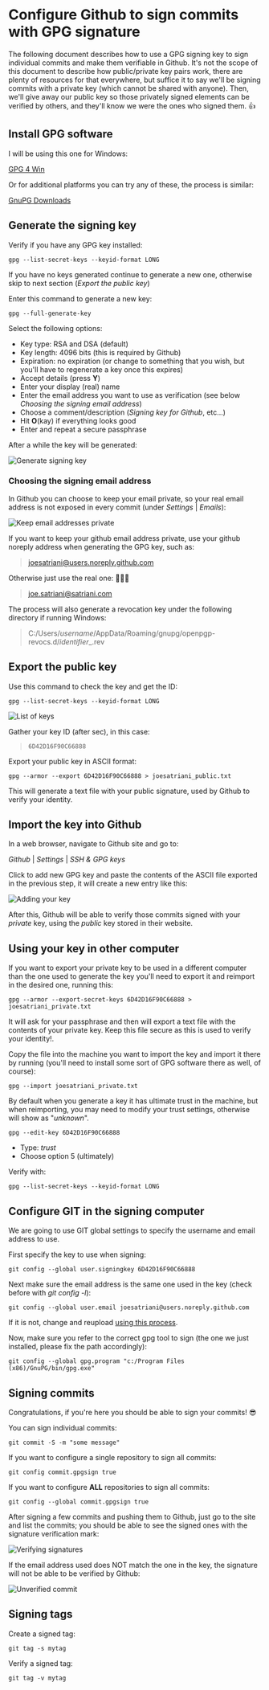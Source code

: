 # Configure Github to sign commits with GPG signature

The following document describes how to use a GPG signing key to sign individual commits and make them verifiable in Github. It's not the scope of this document to describe how public/private key pairs work, there are plenty of resources for that everywhere, but suffice it to say we'll be signing commits with a private key (which cannot be shared with anyone).
Then, we'll give away our public key so those privately signed elements can be verified by others, and they'll know we were the ones who signed them. 👍

## Install GPG software

I will be using this one for Windows:

[GPG 4 Win](https://www.gpg4win.org/)

Or for additional platforms you can try any of these, the process is similar:

[GnuPG Downloads](https://www.gnupg.org/download/)

## Generate the signing key

Verify if you have any GPG key installed:
```
gpg --list-secret-keys --keyid-format LONG
```
If you have no keys generated continue to generate a new one, otherwise skip to next section (_Export the public key_)

Enter this command to generate a new key:
```
gpg --full-generate-key
```
Select the following options:
- Key type: RSA and DSA (default)
- Key length: 4096 bits (this is required by Github)
- Expiration: no expiration (or change to something that you wish, but you'll have to regenerate a key once this expires)
- Accept details (press **Y**)
- Enter your display (real) name
- Enter the email address you want to use as verification (see below _Choosing the signing email address_)
- Choose a comment/description (_Signing key for Github_, etc...)
- Hit **O**(kay) if everything looks good
- Enter and repeat a secure passphrase

After a while the key will be generated:

![Generate signing key](full_generate.png)

### Choosing the signing email address

In Github you can choose to keep your email private, so your real email address is not exposed in every commit (under *Settings* | *Emails*):

![Keep email addresses private](keep_email_private.png)

If you want to keep your github email address private, use your github noreply address when generating the GPG key, such as:
> joesatriani@users.noreply.github.com

Otherwise just use the real one: 🤷🏽‍♂️
> joe.satriani@satriani.com

The process will also generate a revocation key under the following directory if running Windows:

> C:/Users/_username_/AppData/Roaming/gnupg/openpgp-revocs.d/_identifier__.rev

## Export the public key

Use this command to check the key and get the ID:

```
gpg --list-secret-keys --keyid-format LONG
```
![List of keys](list_keys.png)

Gather your key ID (after sec), in this case:

> `6D42D16F90C66888`

Export your public key in ASCII format:

```
gpg --armor --export 6D42D16F90C66888 > joesatriani_public.txt
```
This will generate a text file with your public signature, used by Github to verify your identity.

## Import the key into Github

In a web browser, navigate to Github site and go to:

_Github_ | _Settings_ | _SSH & GPG keys_

Click to add new GPG key and paste the contents of the ASCII file exported in the previous step, it will create a new entry like this:

![Adding your key](github_add_key.png)

After this, Github will be able to verify those commits signed with your _private_ key, using the _public_ key stored in their website.

## Using your key in other computer

If you want to export your private key to be used in a different computer than the one used to generate the key you'll need to export it and reimport in the desired one, running this:

```
gpg --armor --export-secret-keys 6D42D16F90C66888 > joesatriani_private.txt
```

It will ask for your passphrase and then will export a text file with the contents of your private key. Keep this file secure as this is used to verify your identity!.

Copy the file into the machine you want to import the key and import it there by running (you'll need to install some sort of GPG software there as well, of course):

```
gpg --import joesatriani_private.txt
```

By default when you generate a key it has ultimate trust in the machine, but when reimporting, you may need to modify your trust settings, otherwise will show as "_unknown_".

```
gpg --edit-key 6D42D16F90C66888
```

- Type: _trust_
- Choose option 5 (ultimately)

Verify with:
```
gpg --list-secret-keys --keyid-format LONG
```

## Configure GIT in the signing computer

We are going to use GIT global settings to specify the username and email address to use.

First specify the key to use when signing:
```
git config --global user.signingkey 6D42D16F90C66888
```
Next make sure the email address is the same one used in the key (check before with _git config -l_):
```
git config --global user.email joesatriani@users.noreply.github.com
```

If it is not, change and reupload [using this process](https://help.github.com/en/github/authenticating-to-github/associating-an-email-with-your-gpg-key).

Now, make sure you refer to the correct gpg tool to sign (the one we just installed, please fix the path accordingly):
```
git config --global gpg.program "c:/Program Files (x86)/GnuPG/bin/gpg.exe"
```

## Signing commits

Congratulations, if you're here you should be able to sign your commits! 😎

You can sign individual commits:
```
git commit -S -m "some message"
```
If you want to configure a single repository to sign all commits:
```
git config commit.gpgsign true
```
If you want to configure **ALL** repositories to sign all commits:
```
git config --global commit.gpgsign true
```

After signing a few commits and pushing them to Github, just go to the site and list the commits; you should be able to see the signed ones with the signature verification mark:

![Verifying signatures](verifying_signatures.png)

If the email address used does NOT match the one in the key, the signature will not be able to be verified by Github:

![Unverified commit](different_email_address.png)

## Signing tags
Create a signed tag:
```
git tag -s mytag
```
Verify a signed tag:
```
git tag -v mytag
```
